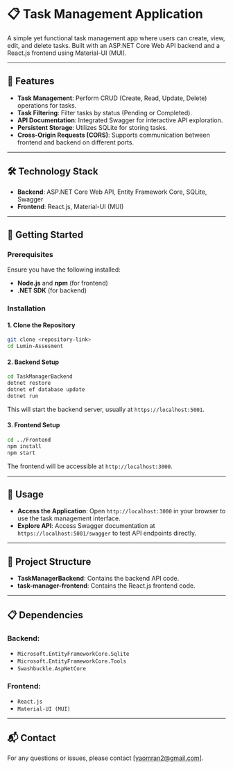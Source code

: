 # 📋 Task Management Application

A simple yet functional task management app where users can create, view, edit, and delete tasks. Built with an ASP.NET Core Web API backend and a React.js frontend using Material-UI (MUI).

---

## 🌟 Features

- **Task Management**: Perform CRUD (Create, Read, Update, Delete) operations for tasks.
- **Task Filtering**: Filter tasks by status (Pending or Completed).
- **API Documentation**: Integrated Swagger for interactive API exploration.
- **Persistent Storage**: Utilizes SQLite for storing tasks.
- **Cross-Origin Requests (CORS)**: Supports communication between frontend and backend on different ports.

---

## 🛠️ Technology Stack

- **Backend**: ASP.NET Core Web API, Entity Framework Core, SQLite, Swagger
- **Frontend**: React.js, Material-UI (MUI)

---

## 🚀 Getting Started

### Prerequisites

Ensure you have the following installed:

- **Node.js** and **npm** (for frontend)
- **.NET SDK** (for backend)

### Installation

#### 1. Clone the Repository

```bash
git clone <repository-link>
cd Lumin-Assesment
```

#### 2. Backend Setup

```bash
cd TaskManagerBackend
dotnet restore
dotnet ef database update
dotnet run
```

This will start the backend server, usually at `https://localhost:5001`.

#### 3. Frontend Setup

```bash
cd ../Frontend
npm install
npm start
```

The frontend will be accessible at `http://localhost:3000`.

---

## 📖 Usage

- **Access the Application**: Open `http://localhost:3000` in your browser to use the task management interface.
- **Explore API**: Access Swagger documentation at `https://localhost:5001/swagger` to test API endpoints directly.

---

## 📂 Project Structure

- **TaskManagerBackend**: Contains the backend API code.
- **task-manager-frontend**: Contains the React.js frontend code.

---

## 📋 Dependencies

### Backend:
- `Microsoft.EntityFrameworkCore.Sqlite`
- `Microsoft.EntityFrameworkCore.Tools`
- `Swashbuckle.AspNetCore`

### Frontend:
- `React.js`
- `Material-UI (MUI)`

---

## 📬 Contact

For any questions or issues, please contact [yaomran2@gmail.com].
